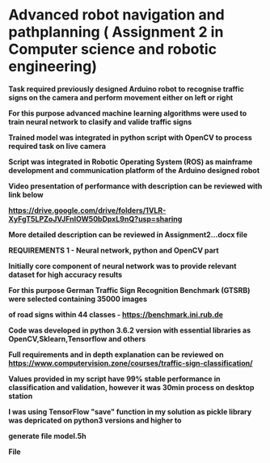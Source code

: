 # Advanced robot navigation and pathplanning ( Assignment 2 in Computer science and robotic engineering)

<b /> Task required previously designed Arduino robot to recognise traffic signs on the camera and perform movement either on left or right

<b /> For this purpose advanced machine learning algorithms were used to train neural network to clasify and valide traffic signs

<b /> Trained model was integrated in python script with OpenCV to process required task on live camera

<b /> Script was integrated in Robotic Operating System (ROS) as mainframe development and communication platform of the Arduino designed robot

<b /> Video presentation of performance with description can be reviewed with link below

<b /> https://drive.google.com/drive/folders/1VLR-XyFgT5LPZoJVJFnIOW50bDpxL9nQ?usp=sharing
<b />


<b /> More detailed description can be reviewed in Assignment2...docx file

<b />

<b />    REQUIREMENTS  1 - Neural network, python and OpenCV part<b />
<b />
  
<b />    Initially core component of neural network was to provide relevant dataset for high accuracy results

<b />    For this purpose German Traffic Sign Recognition Benchmark (GTSRB) were selected containing 35000 images

<b />    of road signs within 44 classes - https://benchmark.ini.rub.de

<b />    Code was developed in python 3.6.2 version with essential libraries as OpenCV,Sklearn,Tensorflow and others

<b />    Full requirements and in depth explanation can be reviewed on https://www.computervision.zone/courses/traffic-sign-classification/

<b />    Values provided in my script have 99% stable performance in classification and validation, however it was 30min process on desktop station

<b />    I was using TensorFlow "save" function in my solution as pickle library was depricated on python3 versions and higher to

<b />    generate file model.5h

<b />    File


